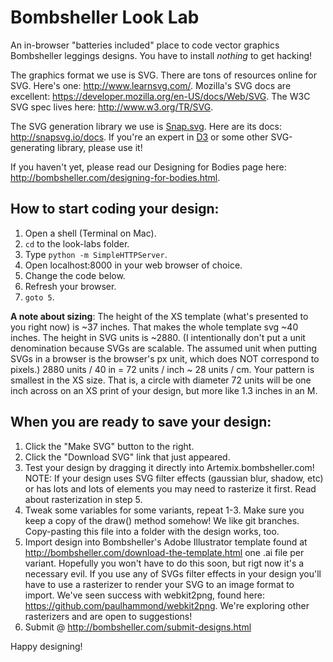 # Bombsheller Look Lab
An in-browser "batteries included" place to code vector graphics Bombsheller leggings designs.
You have to install *nothing* to get hacking!

The graphics format we use is SVG.
There are tons of resources online for SVG.
Here's one: http://www.learnsvg.com/.
Mozilla's SVG docs are excellent: https://developer.mozilla.org/en-US/docs/Web/SVG.
The W3C SVG spec lives here: http://www.w3.org/TR/SVG.

The SVG generation library we use is [Snap.svg](snapsvg.io).
Here are its docs: http://snapsvg.io/docs.
If you're an expert in [D3](d3js.org) or some other SVG-generating library, please use it!

If you haven't yet, please read our Designing for Bodies page here:
http://bombsheller.com/designing-for-bodies.html.

## How to start coding your design:
1. Open a shell (Terminal on Mac).
2. `cd` to the look-labs folder.
3. Type `python -m SimpleHTTPServer`.
4. Open localhost:8000 in your web browser of choice.
5. Change the code below.
6. Refresh your browser.
7. `goto 5`.

**A note about sizing**: The height of the XS template (what's presented to you
right now) is ~37 inches. That makes the whole template svg ~40 inches.
The height in SVG units is ~2880. (I intentionally don't put a unit
denomination because SVGs are scalable. The assumed unit when putting SVGs
in a browser is the browser's px unit, which does NOT correspond to pixels.)
2880 units / 40 in = 72 units / inch ~ 28 units / cm. Your pattern is smallest
in the XS size. That is, a circle with diameter 72 units will be one inch
across on an XS print of your design, but more like 1.3 inches in an M.

## When you are ready to save your design:
1. Click the "Make SVG" button to the right.
2. Click the "Download SVG" link that just appeared.
3. Test your design by dragging it directly into Artemix.bombsheller.com!
   NOTE: If your design uses SVG filter effects (gaussian blur, shadow, etc)
   or has lots and lots of elements you may need to rasterize it first. Read
   about rasterization in step 5.
4. Tweak some variables for some variants, repeat 1-3.
   Make sure you keep a copy of the draw() method somehow! We like git
   branches. Copy-pasting this file into a folder with the design works, too.
5. Import design into Bombsheller's Adobe Illustrator template found at
   http://bombsheller.com/download-the-template.html one .ai file per variant.
   Hopefully you won't have to do this soon, but rigt now it's a necessary evil.
   If you use any of SVGs filter effects in your design you'll have to use a
   rasterizer to render your SVG to an image format to import. We've seen
   success with webkit2png, found here: https://github.com/paulhammond/webkit2png.
   We're exploring other rasterizers and are open to suggestions!
6. Submit @ http://bombsheller.com/submit-designs.html

Happy designing!